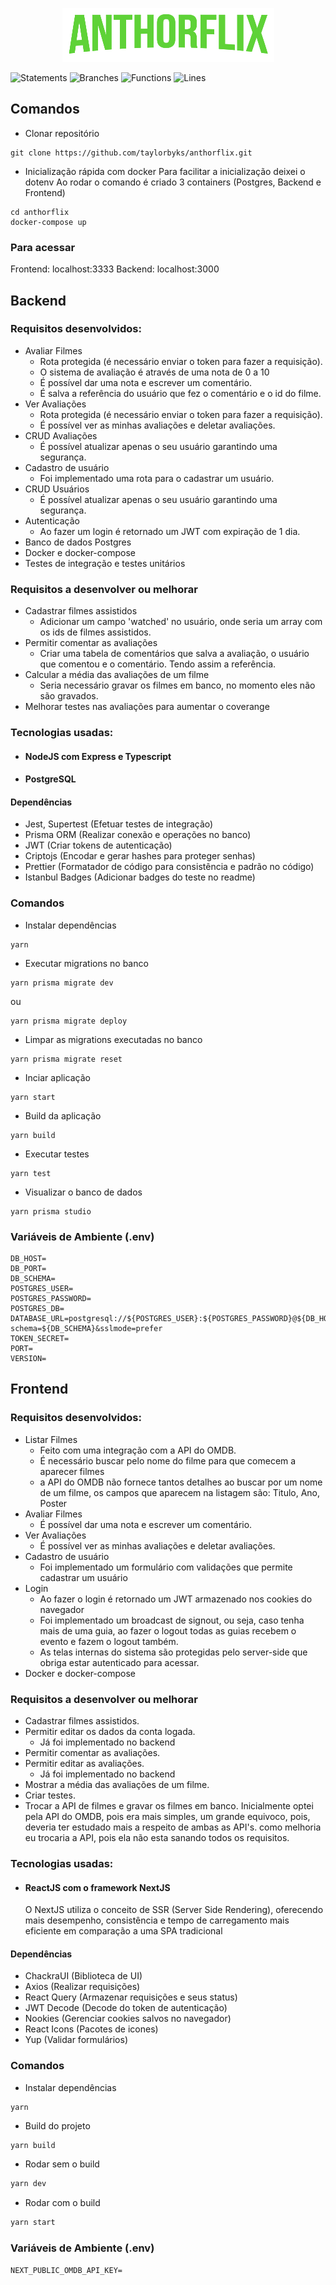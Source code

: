 <p align="center" width="100%">
<img alt="logo" src="frontend\public\logo.png">
</p>

![Statements](https://img.shields.io/badge/statements-100%25-brightgreen.svg?style=flat)
![Branches](https://img.shields.io/badge/branches-100%25-brightgreen.svg?style=flat)
![Functions](https://img.shields.io/badge/functions-100%25-brightgreen.svg?style=flat)
![Lines](https://img.shields.io/badge/lines-100%25-brightgreen.svg?style=flat)

## Comandos

- Clonar repositório

```
git clone https://github.com/taylorbyks/anthorflix.git
```

- Inicialização rápida com docker
  Para facilitar a inicialização deixei o dotenv
  Ao rodar o comando é criado 3 containers (Postgres, Backend e Frontend)

```
cd anthorflix
docker-compose up
```

### Para acessar

Frontend: localhost:3333
Backend: localhost:3000

## Backend

### Requisitos desenvolvidos:

- Avaliar Filmes
  - Rota protegida (é necessário enviar o token para fazer a requisição).
  - O sistema de avaliação é através de uma nota de 0 a 10
  - É possível dar uma nota e escrever um comentário.
  - É salva a referência do usuário que fez o comentário e o id do filme.
- Ver Avaliações
  - Rota protegida (é necessário enviar o token para fazer a requisição).
  - É possível ver as minhas avaliações e deletar avaliações.
- CRUD Avaliações
  - É possível atualizar apenas o seu usuário garantindo uma segurança.
- Cadastro de usuário
  - Foi implementado uma rota para o cadastrar um usuário.
- CRUD Usuários
  - É possível atualizar apenas o seu usuário garantindo uma segurança.
- Autenticação
  - Ao fazer um login é retornado um JWT com expiração de 1 dia.
- Banco de dados Postgres
- Docker e docker-compose
- Testes de integração e testes unitários

### Requisitos a desenvolver ou melhorar

- Cadastrar filmes assistidos
  - Adicionar um campo 'watched' no usuário, onde seria um array com os ids de filmes assistidos.
- Permitir comentar as avaliações
  - Criar uma tabela de comentários que salva a avaliação, o usuário que comentou e o comentário. Tendo assim a referência.
- Calcular a média das avaliações de um filme
  - Seria necessário gravar os filmes em banco, no momento eles não são gravados.
- Melhorar testes nas avaliações para aumentar o coverange

### Tecnologias usadas:

- #### NodeJS com Express e Typescript
- #### PostgreSQL

#### Dependências

- Jest, Supertest (Efetuar testes de integração)
- Prisma ORM (Realizar conexão e operações no banco)
- JWT (Criar tokens de autenticação)
- Criptojs (Encodar e gerar hashes para proteger senhas)
- Prettier (Formatador de código para consistência e padrão no código)
- Istanbul Badges (Adicionar badges do teste no readme)

### Comandos

- Instalar dependências

```
yarn
```

- Executar migrations no banco

```
yarn prisma migrate dev
```
ou
```
yarn prisma migrate deploy
```

- Limpar as migrations executadas no banco

```
yarn prisma migrate reset
```

- Inciar aplicação

```
yarn start
```

- Build da aplicação

```
yarn build
```

- Executar testes

```
yarn test
```

- Visualizar o banco de dados

```
yarn prisma studio
```

### Variáveis de Ambiente (.env)

```
DB_HOST=
DB_PORT=
DB_SCHEMA=
POSTGRES_USER=
POSTGRES_PASSWORD=
POSTGRES_DB=
DATABASE_URL=postgresql://${POSTGRES_USER}:${POSTGRES_PASSWORD}@${DB_HOST}:${DB_PORT}/${POSTGRES_DB}?schema=${DB_SCHEMA}&sslmode=prefer
TOKEN_SECRET=
PORT=
VERSION=
```

## Frontend

### Requisitos desenvolvidos:

- Listar Filmes
  - Feito com uma integração com a API do OMDB.
  - É necessário buscar pelo nome do filme para que comecem a aparecer filmes
  - a API do OMDB não fornece tantos detalhes ao buscar por um nome de um filme, os campos que aparecem na listagem são: Titulo, Ano, Poster
- Avaliar Filmes
  - É possível dar uma nota e escrever um comentário.
- Ver Avaliações
  - É possível ver as minhas avaliações e deletar avaliações.
- Cadastro de usuário
  - Foi implementado um formulário com validações que permite cadastrar um usuário
- Login
  - Ao fazer o login é retornado um JWT armazenado nos cookies do navegador
  - Foi implementado um broadcast de signout, ou seja, caso tenha mais de uma guia, ao fazer o logout todas as guias recebem o evento e fazem o logout também.
  - As telas internas do sistema são protegidas pelo server-side que obriga estar autenticado para acessar.
- Docker e docker-compose

### Requisitos a desenvolver ou melhorar

- Cadastrar filmes assistidos.
- Permitir editar os dados da conta logada.
  - Já foi implementado no backend
- Permitir comentar as avaliações.
- Permitir editar as avaliações.
  - Já foi implementado no backend
- Mostrar a média das avaliações de um filme.
- Criar testes.
- Trocar a API de filmes e gravar os filmes em banco. Inicialmente optei pela API do OMDB, pois era mais simples, um grande equivoco, pois, deveria ter estudado mais a respeito de ambas as API's. como melhoria eu trocaria a API, pois ela não esta sanando todos os requisitos.

### Tecnologias usadas:

- #### ReactJS com o framework NextJS
  O NextJS utiliza o conceito de SSR (Server Side Rendering), oferecendo mais desempenho, consistência e tempo de carregamento mais eficiente em comparação a uma SPA tradicional

#### Dependências

- ChackraUI (Biblioteca de UI)
- Axios (Realizar requisições)
- React Query (Armazenar requisições e seus status)
- JWT Decode (Decode do token de autenticação)
- Nookies (Gerenciar cookies salvos no navegador)
- React Icons (Pacotes de icones)
- Yup (Validar formulários)

### Comandos

- Instalar dependências

```
yarn
```

- Build do projeto

```bash
yarn build
```

- Rodar sem o build

```bash
yarn dev
```

- Rodar com o build

```bash
yarn start
```

### Variáveis de Ambiente (.env)

```
NEXT_PUBLIC_OMDB_API_KEY=